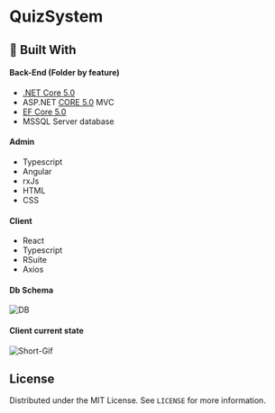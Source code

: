 # QuizSystem

## :hammer: Built With
#### Back-End (Folder by feature)
- [.NET Core 5.0](https://devblogs.microsoft.com/dotnet/announcing-net-5-0/ ".NET 5.0 Changes")
- ASP.NET [CORE 5.0](https://dotnet.microsoft.com/download/dotnet/5.0 "CORE 5.0") MVC
- [EF Core 5.0](https://docs.microsoft.com/en-us/ef/core/what-is-new/ef-core-5.0/breaking-changes "EF CORE 5.0") 
- MSSQL Server database

#### Admin
- Typescript
- Angular
- rxJs
- HTML
- CSS

#### Client
- React
- Typescript
- RSuite
- Axios

#### Db Schema
![DB](https://i.imgur.com/I0mB1Fn.png)

#### Client current state
![Short-Gif](https://i.gyazo.com/a808613a703eab8090d97efe64da5891.gif)

## License
Distributed under the MIT License. See `LICENSE` for more information.

